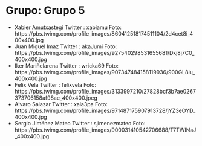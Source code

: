 <h1>Grupo: Grupo 5</h1> <ul><li> 
 Xabier Amutxastegi
 Twitter : xabiamu
 Foto: https://pbs.twimg.com/profile_images/860412518174511104/2d4cet8i_400x400.jpg
</li>
<li> 
 Juan Miguel Imaz
 Twitter : akaJumi
 Foto: https://pbs.twimg.com/profile_images/927540298531655681/Dkj8j7C0_400x400.jpg
</li>
<li> 
 Iker Mariñelarena 
 Twitter : wricka69
 Foto: https://pbs.twimg.com/profile_images/907347484158119936/900GL8lu_400x400.jpg
</li>
<li> 
 Felix Vela
 Twitter : felixvela
 Foto: https://pbs.twimg.com/profile_images/3133997210/27828bcf3b7ae0267373706158af98ae_400x400.jpeg
</li>
<li> 
 Alvaro Salazar
 Twitter : xala3pa
 Foto: https://pbs.twimg.com/profile_images/971487175907913728/jYZ3eOYD_400x400.jpg
</li>
<li> 
 Sergio Jiménez Mateo
 Twitter : sjimenezmateo
 Foto: https://pbs.twimg.com/profile_images/900031410542706688/T7TWINaJ_400x400.jpg
</li>
</ul>